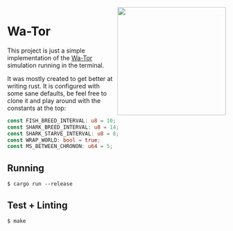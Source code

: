 <img align="right" width="250" src="https://upload.wikimedia.org/wikipedia/commons/0/00/WaTor_rules.png">
<h1>Wa-Tor</h1>

This project is just a simple implementation of the [Wa-Tor](https://en.wikipedia.org/wiki/Wa-Tor) simulation running in the terminal. 

It was mostly created to get better at writing rust. It is configured with some sane defaults, be feel free to clone it and play around with the constants at the top:

```rust
const FISH_BREED_INTERVAL: u8 = 10;
const SHARK_BREED_INTERVAL: u8 = 14;
const SHARK_STARVE_INTERVAL: u8 = 8;
const WRAP_WORLD: bool = true;
const MS_BETWEEN_CHRONON: u64 = 5;
```

## Running

```console
$ cargo run --release
```

## Test + Linting

```console
$ make
```
